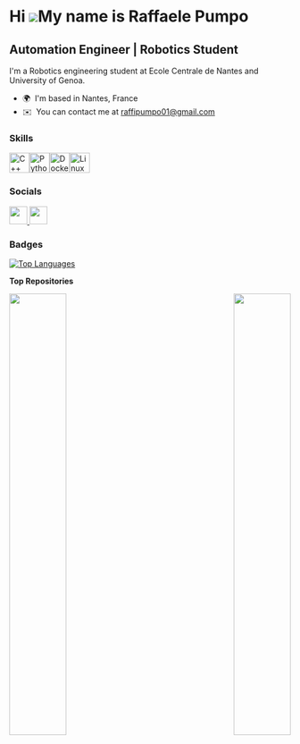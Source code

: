 Hi ![](https://user-images.githubusercontent.com/18350557/176309783-0785949b-9127-417c-8b55-ab5a4333674e.gif)My name is Raffaele Pumpo
======================================================================================================================================

Automation Engineer | Robotics Student
--------------------------------------

I'm a Robotics engineering student at Ecole Centrale de Nantes and University of Genoa.

* 🌍  I'm based in Nantes, France
* ✉️  You can contact me at [raffipumpo01@gmail.com](mailto:raffipumpo01@gmail.com)

### Skills


<p align="left">
<a href="https://docs.microsoft.com/en-us/cpp/?view=msvc-170" target="_blank" rel="noreferrer"><img src="https://raw.githubusercontent.com/danielcranney/readme-generator/main/public/icons/skills/cplusplus-colored.svg" width="36" height="36" alt="C++" /></a><a href="https://www.python.org/" target="_blank" rel="noreferrer"><img src="https://raw.githubusercontent.com/danielcranney/readme-generator/main/public/icons/skills/python-colored.svg" width="36" height="36" alt="Python" /></a><a href="https://www.docker.com/" target="_blank" rel="noreferrer"><img src="https://raw.githubusercontent.com/danielcranney/readme-generator/main/public/icons/skills/docker-colored.svg" width="36" height="36" alt="Docker" /></a><a href="https://www.linux.org" target="_blank" rel="noreferrer"><img src="https://raw.githubusercontent.com/danielcranney/readme-generator/main/public/icons/skills/linux-colored.svg" width="36" height="36" alt="Linux" /></a>
</p>


### Socials

<p align="left"> <a href="https://www.github.com/RaffaelePumpo" target="_blank" rel="noreferrer"> <picture> <source media="(prefers-color-scheme: dark)" srcset="https://raw.githubusercontent.com/danielcranney/readme-generator/main/public/icons/socials/github-dark.svg" /> <source media="(prefers-color-scheme: light)" srcset="https://raw.githubusercontent.com/danielcranney/readme-generator/main/public/icons/socials/github.svg" /> <img src="https://raw.githubusercontent.com/danielcranney/readme-generator/main/public/icons/socials/github.svg" width="32" height="32" /> </picture> </a> <a href="https://www.linkedin.com/in/raffaele-pumpo-1a3a05228/" target="_blank" rel="noreferrer"> <picture> <source media="(prefers-color-scheme: dark)" srcset="https://raw.githubusercontent.com/danielcranney/readme-generator/main/public/icons/socials/linkedin-dark.svg" /> <source media="(prefers-color-scheme: light)" srcset="https://raw.githubusercontent.com/danielcranney/readme-generator/main/public/icons/socials/linkedin.svg" /> <img src="https://raw.githubusercontent.com/danielcranney/readme-generator/main/public/icons/socials/linkedin.svg" width="32" height="32" /> </picture> </a></p>

### Badges

<a href="https://github.com/RaffaelePumpo" align="left"><img src="https://github-readme-stats.vercel.app/api/top-langs/?username=RaffaelePumpo&langs_count=10&title_color=ffffff&text_color=ffffff&icon_color=000000&bg_color=134e4a&hide_border=true&locale=en&custom_title=Top%20%Languages" alt="Top Languages" /></a>

<b>Top Repositories</b>

<div width="100%" align="center"><a href="https://github.com/RaffaelePumpo/CartPole-v1-Q-learning" align="left"><img align="left" width="45%" src="https://github-readme-stats.vercel.app/api/pin/?username=RaffaelePumpo&repo=CartPole-v1-Q-learning&title_color=ffffff&text_color=ffffff&icon_color=000000&bg_color=134e4a&hide_border=true&locale=en" /></a><a href="https://github.com/RaffaelePumpo/Assignment1--Research-Track-1" align="right"><img align="right" width="45%" src="https://github-readme-stats.vercel.app/api/pin/?username=RaffaelePumpo&repo=Assignment1--Research-Track-1&title_color=ffffff&text_color=ffffff&icon_color=000000&bg_color=134e4a&hide_border=true&locale=en" /></a></div><br /><br /><br /><br /><br /><br /><br />
